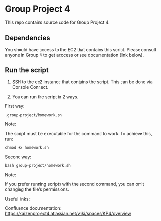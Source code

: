 # Group Project 4 

This repo contains source code for Group Project 4. 

## Dependencies 

You should have access to the EC2 that contains this script. Please consult anyone in Group 4 to get acccess or see documentation (link below).

## Run the script 

1. SSH to the ec2 instance that contains the script. This can be done via Console Connect. 

2. You can run the script in 2 ways. 

First way: 

```
.group-project/homework.sh
```
Note:

The script must be executable for the command to work. To achieve this, run:

```
chmod +x homework.sh
```
Second way:

```
bash group-project/homework.sh
```
Note:

If you prefer running scripts with the second command, you can omit changing the file's permissions. 

Useful links:

Confluence documentation: https://kaizenproject4.atlassian.net/wiki/spaces/KP4/overview

